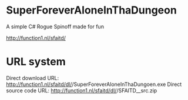 # SuperForeverAloneInThaDungeon
A simple C# Rogue Spinoff made for fun

http://function1.nl/sfaitd/

# URL system
Direct download URL: http://function1.nl/sfaitd/dl/<VERSION>/SuperForeverAloneInThaDungoen.exe
Direct source code URL: http://function1.nl/sfaitd/dl/<VERSION>/SFAITD_<VERSION>_src.zip
